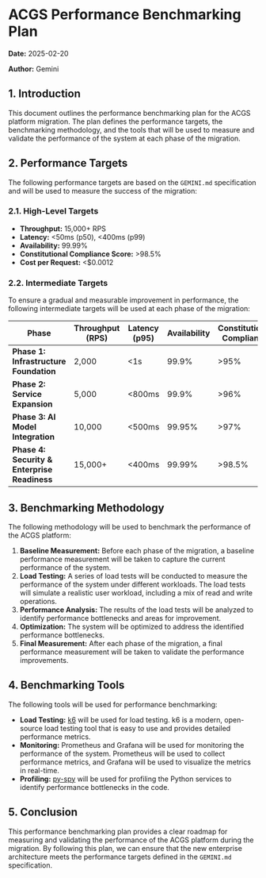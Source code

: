 # ACGS Performance Benchmarking Plan

<!-- Constitutional Hash: cdd01ef066bc6cf2 -->


**Date:** 2025-02-20

**Author:** Gemini

## 1. Introduction

This document outlines the performance benchmarking plan for the ACGS platform migration. The plan defines the performance targets, the benchmarking methodology, and the tools that will be used to measure and validate the performance of the system at each phase of the migration.

## 2. Performance Targets

The following performance targets are based on the `GEMINI.md` specification and will be used to measure the success of the migration:

### 2.1. High-Level Targets

- **Throughput:** 15,000+ RPS
- **Latency:** <50ms (p50), <400ms (p99)
- **Availability:** 99.99%
- **Constitutional Compliance Score:** >98.5%
- **Cost per Request:** <$0.0012

### 2.2. Intermediate Targets

To ensure a gradual and measurable improvement in performance, the following intermediate targets will be used at each phase of the migration:

| Phase                                        | Throughput (RPS) | Latency (p95) | Availability | Constitutional Compliance | Cost per Request |
| -------------------------------------------- | ---------------- | ------------- | ------------ | ------------------------- | ---------------- |
| **Phase 1: Infrastructure Foundation**       | 2,000            | <1s           | 99.9%        | >95%                      | <$0.005          |
| **Phase 2: Service Expansion**               | 5,000            | <800ms        | 99.9%        | >96%                      | <$0.004          |
| **Phase 3: AI Model Integration**            | 10,000           | <500ms        | 99.95%       | >97%                      | <$0.002          |
| **Phase 4: Security & Enterprise Readiness** | 15,000+          | <400ms        | 99.99%       | >98.5%                    | <$0.0012         |

## 3. Benchmarking Methodology

The following methodology will be used to benchmark the performance of the ACGS platform:

1.  **Baseline Measurement:** Before each phase of the migration, a baseline performance measurement will be taken to capture the current performance of the system.
2.  **Load Testing:** A series of load tests will be conducted to measure the performance of the system under different workloads. The load tests will simulate a realistic user workload, including a mix of read and write operations.
3.  **Performance Analysis:** The results of the load tests will be analyzed to identify performance bottlenecks and areas for improvement.
4.  **Optimization:** The system will be optimized to address the identified performance bottlenecks.
5.  **Final Measurement:** After each phase of the migration, a final performance measurement will be taken to validate the performance improvements.

## 4. Benchmarking Tools

The following tools will be used for performance benchmarking:

- **Load Testing:** [k6](https://k6.io/) will be used for load testing. k6 is a modern, open-source load testing tool that is easy to use and provides detailed performance metrics.
- **Monitoring:** Prometheus and Grafana will be used for monitoring the performance of the system. Prometheus will be used to collect performance metrics, and Grafana will be used to visualize the metrics in real-time.
- **Profiling:** [py-spy](https://github.com/benfred/py-spy) will be used for profiling the Python services to identify performance bottlenecks in the code.

## 5. Conclusion

This performance benchmarking plan provides a clear roadmap for measuring and validating the performance of the ACGS platform during the migration. By following this plan, we can ensure that the new enterprise architecture meets the performance targets defined in the `GEMINI.md` specification.
